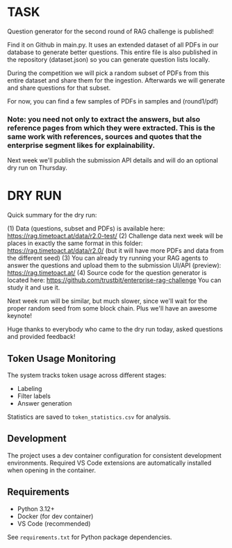 # TASK
Question generator for the second round of RAG challenge is published!

Find it on Github in main.py. It uses an extended dataset of all PDFs in our database to generate better questions. This entire file is also published in the repository (dataset.json) so you can generate question lists locally.

During the competition we will pick a random subset of PDFs from this entire dataset and share them for the ingestion. Afterwards we will generate and share questions for that subset.

For now, you can find a few samples of PDFs in samples and (round1/pdf)

### Note: you need not only to extract the answers, but also reference pages from which they were extracted. This is the same work with references, sources and quotes that the enterprise segment likes for explainability.

Next week we'll publish the submission API details and will do an optional dry run on Thursday.

# DRY RUN

Quick summary for the dry run:

(1) Data (questions, subset and PDFs) is available here: https://rag.timetoact.at/data/r2.0-test/
(2) Challenge data next week will be places in exactly the same format in this folder: https://rag.timetoact.at/data/r2.0/ (but it will have more PDFs and data from the different seed)
(3) You can already try running your RAG agents to answer the questions and upload them to the submission UI/API (preview): https://rag.timetoact.at/
(4) Source code for the question generator is located here: https://github.com/trustbit/enterprise-rag-challenge You can study it and use it.

Next week run will be similar, but much slower, since we'll wait for the proper random seed from some block chain. Plus we'll have an awesome keynote!

Huge thanks to everybody who came to the dry run today, asked questions and provided feedback!

## Token Usage Monitoring

The system tracks token usage across different stages:
- Labeling
- Filter labels
- Answer generation

Statistics are saved to `token_statistics.csv` for analysis.

## Development

The project uses a dev container configuration for consistent development environments. Required VS Code extensions are automatically installed when opening in the container.

## Requirements

- Python 3.12+
- Docker (for dev container)
- VS Code (recommended)

See `requirements.txt` for Python package dependencies.